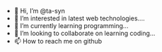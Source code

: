 - 👋 Hi, I’m @ta-syn
- 👀 I’m interested in latest web technologies....
- 🌱 I’m currently learning programming...
- 💞️ I’m looking to collaborate on learning coding...
- 📫 How to reach me on github

<!---
ta-syn/ta-syn is a ✨ special ✨ repository because its `README.md` (this file) appears on your GitHub profile.
You can click the Preview link to take a look at your changes.
--->
